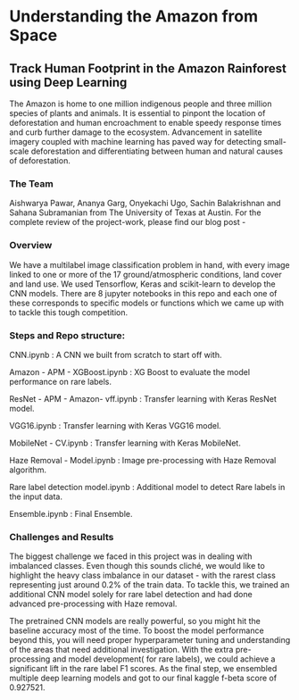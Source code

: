 # Understanding the Amazon from Space
## Track Human Footprint in the Amazon Rainforest using Deep Learning


The Amazon is home to one million indigenous people and three million species of plants and animals. It is essential to pinpont the location of deforestation and human encroachment to enable speedy response times and curb further damage to the ecosystem. Advancement in satellite imagery coupled with machine learning has paved way for detecting small-scale deforestation and differentiating between human and natural causes of deforestation.

### The Team
Aishwarya Pawar, Ananya Garg, Onyekachi Ugo, Sachin Balakrishnan and Sahana Subramanian from The University of Texas at Austin. For the complete review of the project-work, please find our blog post -

### Overview
We have a multilabel image classification problem in hand, with every image linked to one or more of the 17 ground/atmospheric conditions, land cover and land use. We used Tensorflow, Keras and scikit-learn to develop the CNN models. There are 8 jupyter notebooks in this repo and each one of these corresponds to specific models or functions which we came up with to tackle this tough competition.

### Steps and Repo structure:
CNN.ipynb : A CNN we built from scratch to start off with.

Amazon - APM - XGBoost.ipynb : XG Boost to evaluate the model performance on rare labels.

ResNet - APM - Amazon- vff.ipynb : Transfer learning with Keras ResNet model.

VGG16.ipynb : Transfer learning with Keras VGG16 model.

MobileNet - CV.ipynb : Transfer learning with Keras MobileNet.

Haze Removal - Model.ipynb : Image pre-processing with Haze Removal algorithm.

Rare label detection model.ipynb : Additional model to detect Rare labels in the input data.

Ensemble.ipynb : Final Ensemble.

### Challenges and Results
The biggest challenge we faced in this project was in dealing with imbalanced classes. Even though this sounds cliché, we would like to highlight the heavy class imbalance in our dataset - with the rarest class representing just around 0.2% of the train data. To tackle this, we trained an additional CNN model solely for rare label detection and had done advanced pre-processing with Haze removal.

The pretrained CNN models are really powerful, so you might hit the baseline accuracy most of the time. To boost the model performance beyond this, you will need proper hyperparameter tuning and understanding of the areas that need additional investigation. With the extra pre-processing and model development( for rare labels), we could achieve a significant lift in the rare label F1 scores. As the final step, we ensembled multiple deep learning models and got to our final kaggle f-beta score of 0.927521.
